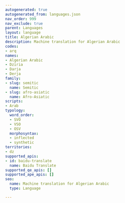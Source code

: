 ```yaml
---
autogenerated: true
autogenerated_from: languages.json
nav_order: 999
nav_exclude: true
parent: Languages
layout: language
title: Algerian Arabic
description: Machine translation for Algerian Arabic
codes:
- arq
names:
- Algerian Arabic
- Dziria
- Darja
- Derja
family:
- slug: semitic
  name: Semitic
- slug: afro-asiatic
  name: Afro-Asiatic
scripts:
- Arab
typology:
  word_order:
  - SVO
  - VSO
  - OSV
  morphosyntax:
  - inflected
  - synthetic
territories:
- dz
supported_apis:
- id: baidu-translate
  name: Baidu Translate
supported_qe_apis: []
supported_ape_apis: []
seo:
  name: Machine translation for Algerian Arabic
  type: Language

---
```


